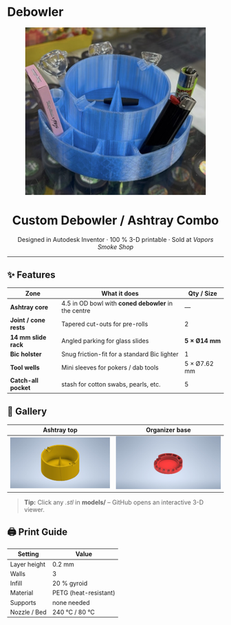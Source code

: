 # Debowler
<p align="center">
  <img src="images/LiveImage.jpeg" width="420" alt="Ashtray render">
</p>

<h1 align="center">Custom Debowler / Ashtray Combo</h1>
<p align="center">
  Designed in Autodesk Inventor · 100 % 3-D printable · Sold at <em>Vapors Smoke Shop</em>
</p>

---

## ✨ Features

| Zone                        | What it does                                        | Qty / Size            |
|-----------------------------|-----------------------------------------------------|-----------------------|
| **Ashtray core**           | 4.5 in OD bowl with **coned debowler** in the centre | —                     |
| **Joint / cone rests**     | Tapered cut-outs for pre-rolls                      | 2                     |
| **14 mm slide rack**       | Angled parking for glass slides                   | **5 × Ø14 mm**        |
| **Bic holster**            | Snug friction-fit for a standard Bic lighter        | 1                     |
| **Tool wells**             | Mini sleeves for pokers / dab tools                 | 5 × Ø7.62 mm             |
| **Catch-all pocket**       | stash for cotton swabs, pearls, etc.     | 5                     |

## 📸 Gallery
| Ashtray top | Organizer base |
|:--:|:--:|
| ![](images/Ashtraydebolwer.jpg) | ![](images/BaseDebowler_All-14s.jpg) |

> **Tip:** Click any *.stl* in **models/** – GitHub opens an interactive 3-D viewer.

## 🖨️ Print Guide

| Setting        | Value       |
|----------------|-------------|
| Layer height   | 0.2 mm      |
| Walls          | 3           |
| Infill         | 20 % gyroid |
| Material       | PETG (heat-resistant) |
| Supports       | none needed |
| Nozzle / Bed   | 240 °C / 80 °C |



